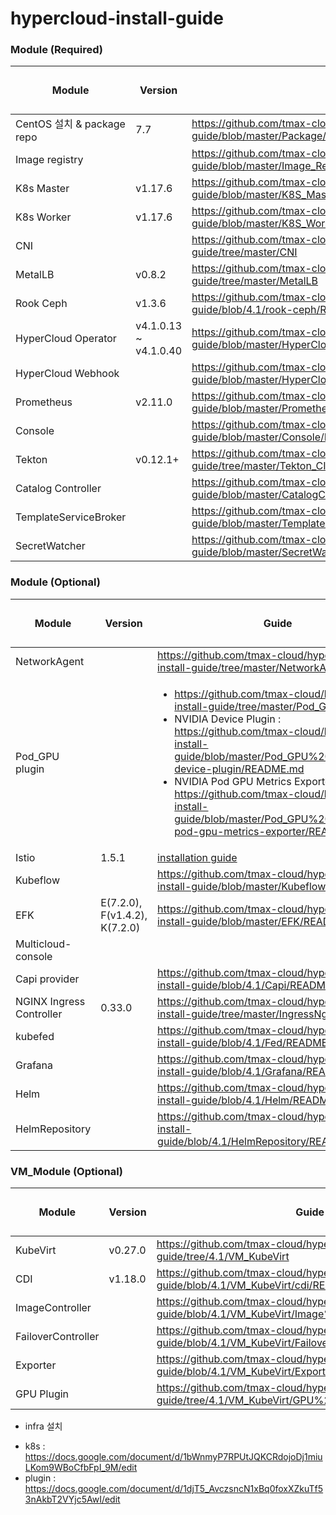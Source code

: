
# hypercloud-install-guide

### Module (Required)
| Module | Version | Guide | 진행률(O/△/X) |
| ------ | ------ | ------ | ------ |
| CentOS 설치 & package repo | 7.7 | https://github.com/tmax-cloud/hypercloud-install-guide/blob/master/Package/README.md | O |
| Image registry |  | https://github.com/tmax-cloud/hypercloud-install-guide/blob/master/Image_Registry/README.md | O |
| K8s Master | v1.17.6  | https://github.com/tmax-cloud/hypercloud-install-guide/blob/master/K8S_Master/README.md | O |
| K8s Worker | v1.17.6 | https://github.com/tmax-cloud/hypercloud-install-guide/blob/master/K8S_Worker/README.md | O |
| CNI | | https://github.com/tmax-cloud/hypercloud-install-guide/tree/master/CNI | O |
| MetalLB | v0.8.2 | https://github.com/tmax-cloud/hypercloud-install-guide/tree/master/MetalLB | O |
| Rook Ceph | v1.3.6 | https://github.com/tmax-cloud/hypercloud-install-guide/blob/4.1/rook-ceph/README.md | O |
| HyperCloud Operator | v4.1.0.13 ~ v4.1.0.40 | https://github.com/tmax-cloud/hypercloud-install-guide/blob/master/HyperCloud%20Operator/v4.1.0.13/README.md | O |
| HyperCloud Webhook | | https://github.com/tmax-cloud/hypercloud-install-guide/blob/master/HyperCloud%20Webhook/README.md | O |
| Prometheus | v2.11.0 | https://github.com/tmax-cloud/hypercloud-install-guide/blob/master/Prometheus/README.md | O |
| Console | | https://github.com/tmax-cloud/hypercloud-install-guide/blob/master/Console/README.md | O |
| Tekton | v0.12.1+ | https://github.com/tmax-cloud/hypercloud-install-guide/tree/master/Tekton_CI_CD | O |
| Catalog Controller |  | https://github.com/tmax-cloud/hypercloud-install-guide/blob/master/CatalogController/README.md | O |
| TemplateServiceBroker |  | https://github.com/tmax-cloud/hypercloud-install-guide/blob/master/TemplateServiceBroker/README.md | O |
| SecretWatcher |  | https://github.com/tmax-cloud/hypercloud-install-guide/blob/master/SecretWatcher/README.md | O |

### Module (Optional)
| Module | Version | Guide | 진행률(O/△/X) |
| ------ | ------ | ------ | ------ |
| NetworkAgent |  | https://github.com/tmax-cloud/hypercloud-install-guide/tree/master/NetworkAgent | O |
| Pod_GPU plugin | | <ul><li>https://github.com/tmax-cloud/hypercloud-install-guide/tree/master/Pod_GPU%20plugin</li><li> NVIDIA Device Plugin : https://github.com/tmax-cloud/hypercloud-install-guide/blob/master/Pod_GPU%20plugin/nvidia-device-plugin/README.md</li><li> NVIDIA Pod GPU Metrics Exporter : https://github.com/tmax-cloud/hypercloud-install-guide/blob/master/Pod_GPU%20plugin/nvidia-pod-gpu-metrics-exporter/README.md</li></ul> | O |
| Istio | 1.5.1 | [installation guide](https://github.com/tmax-cloud/hypercloud-install-guide/blob/master/Istio/README.md) | O |
| Kubeflow | | https://github.com/tmax-cloud/hypercloud-install-guide/blob/master/Kubeflow/README.md | O |
| EFK | E(7.2.0), F(v1.4.2), K(7.2.0) | https://github.com/tmax-cloud/hypercloud-install-guide/blob/master/EFK/README.md | O |
| Multicloud-console |  |  | X |
| Capi provider |  | https://github.com/tmax-cloud/hypercloud-install-guide/blob/4.1/Capi/README.md | O |
| NGINX Ingress Controller | 0.33.0 | https://github.com/tmax-cloud/hypercloud-install-guide/tree/master/IngressNginx/system | O |
| kubefed |  | https://github.com/tmax-cloud/hypercloud-install-guide/blob/4.1/Fed/README.md | O |
| Grafana |  | https://github.com/tmax-cloud/hypercloud-install-guide/blob/4.1/Grafana/README.md | O |
| Helm |  | https://github.com/tmax-cloud/hypercloud-install-guide/blob/4.1/Helm/README.md | O |
| HelmRepository |  | https://github.com/tmax-cloud/hypercloud-install-guide/blob/4.1/HelmRepository/README.md | O |

### VM_Module (Optional)
| Module | Version | Guide | 진행률(O/△/X) |
| ------ | ------ | ------ | ------ |
| KubeVirt | v0.27.0 | https://github.com/tmax-cloud/hypercloud-install-guide/tree/4.1/VM_KubeVirt | O |
| CDI | v1.18.0 | https://github.com/tmax-cloud/hypercloud-install-guide/blob/4.1/VM_KubeVirt/cdi/README.md | O |
| ImageController | | https://github.com/tmax-cloud/hypercloud-install-guide/blob/4.1/VM_KubeVirt/Image%20Controller/README.md | △ |
| FailoverController | | https://github.com/tmax-cloud/hypercloud-install-guide/blob/4.1/VM_KubeVirt/Failover%20Controller/README.md | O |
| Exporter | | https://github.com/tmax-cloud/hypercloud-install-guide/blob/4.1/VM_KubeVirt/Exporter/README.md | △ |
| GPU Plugin | | https://github.com/tmax-cloud/hypercloud-install-guide/tree/4.1/VM_KubeVirt/GPU%20plugin | O |

* infra 설치
- k8s : https://docs.google.com/document/d/1bWnmyP7RPUtJQKCRdojoDj1miuLKom9WBoCfbFpI_9M/edit
- plugin : https://docs.google.com/document/d/1djT5_AvczsncN1xBq0foxXZkuTf53nAkbT2VYjc5AwI/edit
